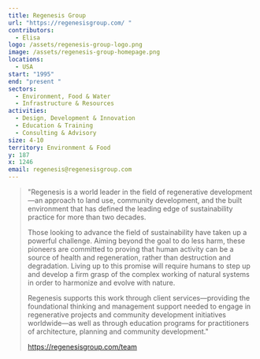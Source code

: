 ```yaml
---
title: Regenesis Group
url: "https://regenesisgroup.com/ "
contributors:
  - Elisa
logo: /assets/regenesis-group-logo.png
image: /assets/regenesis-group-homepage.png
locations:
  - USA
start: "1995"
end: "present "
sectors:
  - Environment, Food & Water
  - Infrastructure & Resources
activities:
  - Design, Development & Innovation
  - Education & Training
  - Consulting & Advisory
size: 4-10
territory: Environment & Food
y: 187
x: 1246
email: regenesis@regenesisgroup.com
---
```

> "Regenesis is a world leader in the field of regenerative development—an approach to land use, community development, and the built environment that has defined the leading edge of sustainability practice for more than two decades.
> 
> Those looking to advance the field of sustainability have taken up a powerful challenge. Aiming beyond the goal to do less harm, these pioneers are committed to proving that human activity can be a source of health and regeneration, rather than destruction and degradation. Living up to this promise will require humans to step up and develop a firm grasp of the complex working of natural systems in order to harmonize and evolve with nature.
> 
> Regenesis supports this work through client services—providing the foundational thinking and management support needed to engage in regenerative projects and community development initiatives worldwide—as well as through education programs for practitioners of architecture, planning and community development."
> 
> https://regenesisgroup.com/team
